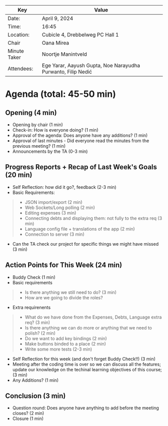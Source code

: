 | Key          | Value                                                   |
|--------------|---------------------------------------------------------|
| Date:        | April 9, 2024                                          |
| Time:        | 16:45                                                   |
| Location:    | Cubicle 4, Drebbelweg PC Hall 1                         |
| Chair        | Oana Mirea                                  |
| Minute Taker | Noortje Manintveld |
| Attendees:   | Ege Yarar, Aayush Gupta, Noe Narayudha Purwanto, Filip Nedić |
# Agenda (total: 45-50 min)
## Opening (4 min)
- Opening by chair (1 min)
- Check-in: How is everyone doing? (1 min)
- Approval of the agenda: Does anyone have any additions? (1 min)
- Approval of last minutes - Did everyone read the minutes from the previous meeting? (1 min)
- Announcements by the TA (0-3 min)
## Progress Reports + Recap of Last Week's Goals (20 min)
- Self Reflection: how did it go?, feedback (2-3 min)
- Basic Requirements:
> - JSON import/export (2 min)
> - Web Sockets/Long polling (2 min)
> - Editing expenses (3 min)
> - Connecting debts and displaying them: not fully to the extra req (3 min)
> - Language config file + translations of the app (2 min)
> - Connection to server (3 min)
- Can the TA check our project for specific things we might have missed (3 min)
## Action Points for This Week (24 min)
- Buddy Check (1 min)
- Basic requirements
> - Is there anything we still need to do? (3 min)
> - How are we going to divide the roles?
- Extra requirenents
> - What do we have done from the Expenses, Debts, Language extra req? (3 min)
> - Is there anything we can do more or anything that we need to polish? (2 min)
> - Do we want to add key bindings (2 min)
> - Make buttons binded to a place (2 min)
> - Write some more tests (2-3 min)
- Self Reflection for this week (and don't forget Buddy Check!!) (3 min)
- Meeting after the coding time is over so we can discuss all the features; update our knowledge on the techinal learning objectives of this course; (3 min)
- Any Additions? (1 min)
## Conclusion (3 min)
- Question round: Does anyone have anything to add before the meeting closes? (2 min)
- Closure (1 min)